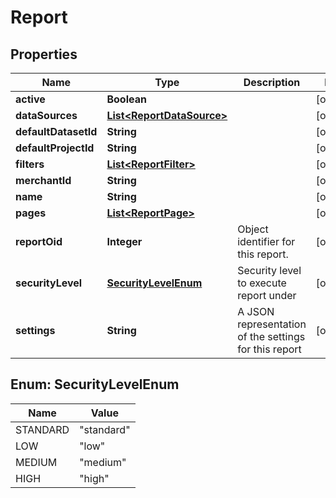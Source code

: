 

# Report


## Properties

| Name | Type | Description | Notes |
|------------ | ------------- | ------------- | -------------|
|**active** | **Boolean** |  |  [optional] |
|**dataSources** | [**List&lt;ReportDataSource&gt;**](ReportDataSource.md) |  |  [optional] |
|**defaultDatasetId** | **String** |  |  [optional] |
|**defaultProjectId** | **String** |  |  [optional] |
|**filters** | [**List&lt;ReportFilter&gt;**](ReportFilter.md) |  |  [optional] |
|**merchantId** | **String** |  |  [optional] |
|**name** | **String** |  |  [optional] |
|**pages** | [**List&lt;ReportPage&gt;**](ReportPage.md) |  |  [optional] |
|**reportOid** | **Integer** | Object identifier for this report. |  [optional] |
|**securityLevel** | [**SecurityLevelEnum**](#SecurityLevelEnum) | Security level to execute report under |  [optional] |
|**settings** | **String** | A JSON representation of the settings for this report |  [optional] |



## Enum: SecurityLevelEnum

| Name | Value |
|---- | -----|
| STANDARD | &quot;standard&quot; |
| LOW | &quot;low&quot; |
| MEDIUM | &quot;medium&quot; |
| HIGH | &quot;high&quot; |



